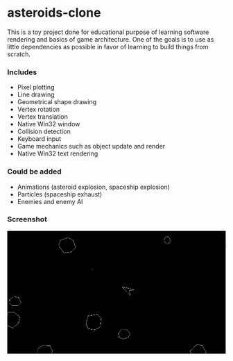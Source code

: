 # asteroids-clone
This is a toy project done for educational purpose of learning software rendering and basics of game architecture.  One of the goals is to use as little dependencies as possible in favor of learning to build things from scratch.

### Includes
- Pixel plotting
- Line drawing
- Geometrical shape drawing
- Vertex rotation
- Vertex translation
- Native Win32 window
- Collision detection
- Keyboard input
- Game mechanics such as object update and render
- Native Win32 text rendering


### Could be added
- Animations (asteroid explosion, spaceship explosion)
- Particles (spaceship exhaust)
- Enemies and enemy AI


### Screenshot
![Alt Text](https://github.com/dvorontsov/asteroids-clone/blob/master/Screenshots/Screenshot-1.png)

